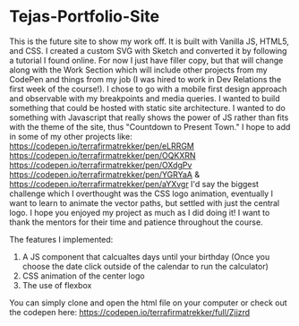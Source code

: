 # Tejas-Portfolio-Site
 This is the future site to show my work off. It is built with Vanilla JS, HTML5, and CSS. I created a custom SVG with Sketch and converted it by following a tutorial I found online. For now I just have filler copy, but that will change along with the Work Section which will include other projects from my CodePen and things from my job (I was hired to work in Dev Relations the first week of the course!). I chose to go with a mobile first design approach and observable with my breakpoints and media queries. I wanted to build something that could be hosted with static site architecture. I wanted to do something with Javascript that really shows the power of JS rather than fits with the theme of the site, thus "Countdown to Present Town." I hope to add in some of my other projects like: https://codepen.io/terrafirmatrekker/pen/eLRRGM https://codepen.io/terrafirmatrekker/pen/OQKXRN https://codepen.io/terrafirmatrekker/pen/OXdgPv https://codepen.io/terrafirmatrekker/pen/YGRYaA & https://codepen.io/terrafirmatrekker/pen/aYXvgr I'd say the biggest challenge which I overthought was the CSS logo animation, eventually I want to learn to animate the vector paths, but settled with just the central logo. I hope you enjoyed my project as much as I did doing it! I want to thank the mentors for their time and patience throughout the course. 
 
 The features I implemented: 
 
 1. A JS component that calcualtes days until your birthday (Once you choose the date click outside of the calendar to run the calculator) 
 2. CSS animation of the center logo
 3. The use of flexbox

You can simply clone and open the html file on your computer or check out the codepen here: https://codepen.io/terrafirmatrekker/full/Zjjzrd
